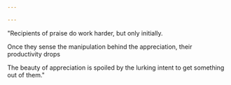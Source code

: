 ```yaml
---

---
```


"Recipients of praise do work harder, but only initially.

Once they sense the manipulation behind the appreciation, their productivity drops

The beauty of appreciation is spoiled by the lurking intent to get something out of them."

